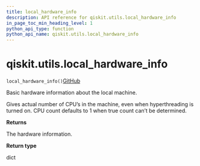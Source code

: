 ```yaml
---
title: local_hardware_info
description: API reference for qiskit.utils.local_hardware_info
in_page_toc_min_heading_level: 1
python_api_type: function
python_api_name: qiskit.utils.local_hardware_info
---
```


# qiskit.utils.local\_hardware\_info

<span id="qiskit.utils.local_hardware_info" />

`local_hardware_info()`[GitHub](https://github.com/qiskit/qiskit/tree/stable/0.39/qiskit/utils/multiprocessing.py "view source code")

Basic hardware information about the local machine.

Gives actual number of CPU’s in the machine, even when hyperthreading is turned on. CPU count defaults to 1 when true count can’t be determined.

**Returns**

The hardware information.

**Return type**

dict

